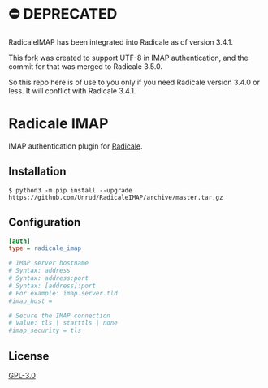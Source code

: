 # ⛔️ DEPRECATED

RadicaleIMAP has been integrated into Radicale as of version 3.4.1.

This fork was created to support UTF-8 in IMAP authentication, and
the commit for that was merged to Radicale 3.5.0.

So this repo here is of use to you only if you need Radicale version
3.4.0 or less. It will conflict with Radicale 3.4.1.

# Radicale IMAP

IMAP authentication plugin for [Radicale](http://radicale.org/).

## Installation

```shell
$ python3 -m pip install --upgrade https://github.com/Unrud/RadicaleIMAP/archive/master.tar.gz
```

## Configuration

```ini
[auth]
type = radicale_imap

# IMAP server hostname
# Syntax: address
# Syntax: address:port
# Syntax: [address]:port
# For example: imap.server.tld
#imap_host =

# Secure the IMAP connection
# Value: tls | starttls | none
#imap_security = tls
```

## License

[GPL-3.0](https://github.com/Unrud/RadicaleIMAP/blob/master/COPYING)
